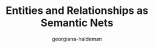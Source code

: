 ---
title: "Entities and Relationships as Semantic Nets"
author: "georgiana-haldeman"
Discipline: Databases
ConceptualAdvantage: "Shows the translation from real world problem into database modeling problem. Depicts the one-to-many property of relationships and how that is recorded in the database"
DrawsAttentionTo: "The difference and similarities between entities and relationships, in particular that entities take precedence over relationships reccords (maybe)."
Topic: Conceptual modeling
Domain: 0
Form: Visual Representation
OriginSource: "Connolly, T. M., & Begg, C. E. (2005). Database systems: a practical approach to design, implementation, and management. Pearson Education."
image: "046.png"
Mapping:
  Dots to represent entities and dots within diamonds to represent relationships
---